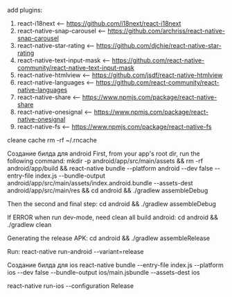 add plugins: 

1) react-i18next <-- https://github.com/i18next/react-i18next
2) react-native-snap-carousel <-- https://github.com/archriss/react-native-snap-carousel
3) react-native-star-rating <-- https://github.com/djchie/react-native-star-rating
4) react-native-text-input-mask <-- https://github.com/react-native-community/react-native-text-input-mask
5) react-native-htmlview <-- https://github.com/jsdf/react-native-htmlview
6) react-native-languages <-- https://github.com/react-community/react-native-languages
7) react-native-share <-- https://www.npmjs.com/package/react-native-share
8) react-native-onesignal <-- https://www.npmjs.com/package/react-native-onesignal
9) react-native-fs <-- https://www.npmjs.com/package/react-native-fs


cleane cache rm -rf ~/.rncache

Создание билда для android
First, from your app's root dir, run the following command:
mkdir -p android/app/src/main/assets && rm -rf android/app/build && react-native bundle --platform android --dev false --entry-file index.js --bundle-output android/app/src/main/assets/index.android.bundle --assets-dest android/app/src/main/res && cd android && ./gradlew assembleDebug

Then the second and final step:
cd android && ./gradlew assembleDebug

If ERROR when run dev-mode, need clean all build android:
cd android && ./gradlew clean

Generating the release APK:
cd android && ./gradlew assembleRelease

Run: react-native run-android --variant=release

Создание билда для ios
react-native bundle --entry-file index.js --platform ios --dev false --bundle-output ios/main.jsbundle --assets-dest ios

react-native run-ios --configuration Release